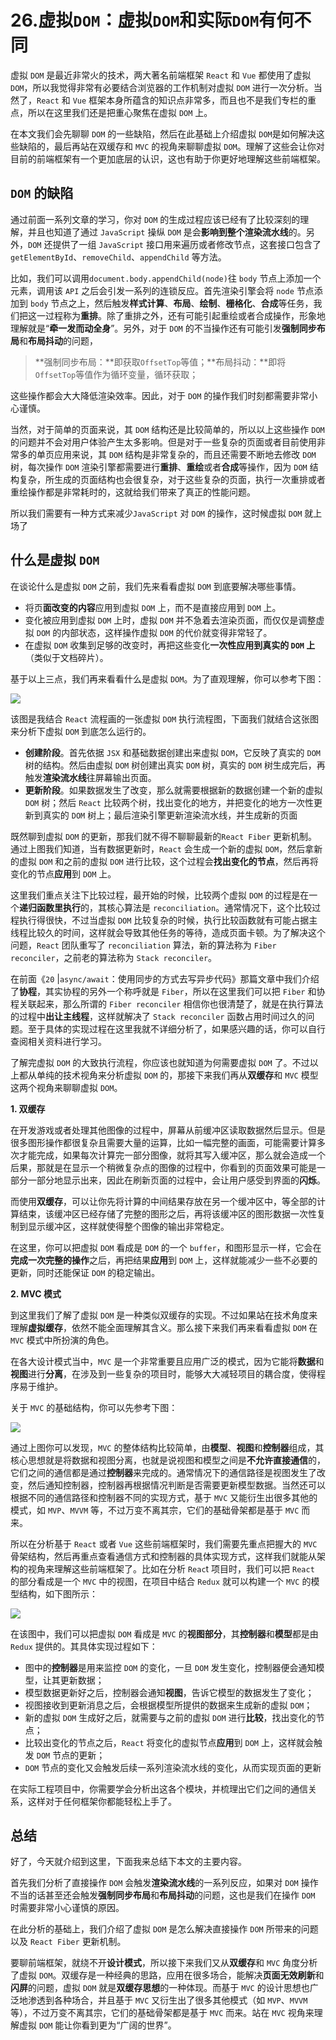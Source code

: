 # 26.虚拟`DOM`：虚拟`DOM`和实际`DOM`有何不同


虚拟 `DOM` 是最近非常火的技术，两大著名前端框架 `React` 和 `Vue` 都使用了虚拟 `DOM`，所以我觉得非常有必要结合浏览器的工作机制对虚拟 `DOM` 进行一次分析。当然了，`React` 和 `Vue` 框架本身所蕴含的知识点非常多，而且也不是我们专栏的重点，所以在这里我们还是把重心聚焦在虚拟 `DOM` 上。

在本文我们会先聊聊 `DOM` 的一些缺陷，然后在此基础上介绍虚拟 `DOM`是如何解决这些缺陷的，最后再站在双缓存和 `MVC` 的视角来聊聊虚拟 `DOM`。理解了这些会让你对目前的前端框架有一个更加底层的认识，这也有助于你更好地理解这些前端框架。

## `DOM` 的缺陷

通过前面一系列文章的学习，你对 `DOM` 的生成过程应该已经有了比较深刻的理解，并且也知道了通过 `JavaScript` 操纵 `DOM` 是会**影响到整个渲染流水线**的。另外，`DOM` 还提供了一组 `JavaScript` 接口用来遍历或者修改节点，这套接口包含了 `getElementById`、`removeChild`、`appendChild` 等方法。

比如，我们可以调用`document.body.appendChild(node)`往 `body` 节点上添加一个元素，调用该 `API` 之后会引发一系列的连锁反应。首先渲染引擎会将 `node` 节点添加到 `body` 节点之上，然后触发**样式计算**、**布局**、**绘制**、**栅格化**、**合成**等任务，我们把这一过程称为**重排**。除了重排之外，还有可能引起重绘或者合成操作，形象地理解就是“**牵一发而动全身**”。另外，对于 `DOM` 的不当操作还有可能引发**强制同步布局**和**布局抖动**的问题，

> **强制同步布局：**即获取`OffsetTop`等值；**布局抖动：**即将`OffsetTop`等值作为循环变量，循环获取；

这些操作都会大大降低渲染效率。因此，对于 `DOM` 的操作我们时刻都需要非常小心谨慎。

当然，对于简单的页面来说，其 `DOM` 结构还是比较简单的，所以以上这些操作 `DOM` 的问题并不会对用户体验产生太多影响。但是对于一些复杂的页面或者目前使用非常多的单页应用来说，其 `DOM` 结构是非常复杂的，而且还需要不断地去修改 `DOM` 树，每次操作 `DOM` 渲染引擎都需要进行**重排**、**重绘**或者**合成**等操作，因为 `DOM` 结构复杂，所生成的页面结构也会很复杂，对于这些复杂的页面，执行一次重排或者重绘操作都是非常耗时的，这就给我们带来了真正的性能问题。

所以我们需要有一种方式来减少`JavaScript` 对 `DOM` 的操作，这时候虚拟 `DOM` 就上场了

## 什么是虚拟 `DOM`

在谈论什么是虚拟 `DOM` 之前，我们先来看看虚拟 `DOM` 到底要解决哪些事情。

- 将页**面改变的内容**应用到虚拟 `DOM` 上，而不是直接应用到 `DOM` 上。
- 变化被应用到虚拟 `DOM` 上时，虚拟 `DOM` 并不急着去渲染页面，而仅仅是调整虚拟 `DOM` 的内部状态，这样操作虚拟 `DOM` 的代价就变得非常轻了。
- 在虚拟 `DOM` 收集到足够的改变时，再把这些变化**一次性应用到真实的 `DOM` 上**（类似于文档碎片）。

基于以上三点，我们再来看看什么是虚拟 `DOM`。为了直观理解，你可以参考下图：

![](http://ahuntsun.gitee.io/blogimagebed/img/browser/part5/ls26/1.png)

该图是我结合 `React` 流程画的一张虚拟 `DOM` 执行流程图，下面我们就结合这张图来分析下虚拟 `DOM` 到底怎么运行的。

- **创建阶段**。首先依据 `JSX` 和基础数据创建出来虚拟 `DOM`，它反映了真实的 `DOM`树的结构。然后由虚拟 `DOM` 树创建出真实 `DOM` 树，真实的 `DOM` 树生成完后，再触发**渲染流水线**往屏幕输出页面。
- **更新阶段**。如果数据发生了改变，那么就需要根据新的数据创建一个新的虚拟 `DOM` 树；然后 `React` 比较两个树，找出变化的地方，并把变化的地方一次性更新到真实的 `DOM` 树上；最后渲染引擎更新渲染流水线，并生成新的页面

既然聊到虚拟 `DOM` 的更新，那我们就不得不聊聊最新的`React Fiber` 更新机制。通过上图我们知道，当有数据更新时，`React` 会生成一个新的虚拟 `DOM`，然后拿新的虚拟 `DOM` 和之前的虚拟 `DOM` 进行比较，这个过程会**找出变化的节点**，然后再将变化的节点**应用**到 `DOM` 上。

这里我们重点关注下比较过程，最开始的时候，比较两个虚拟 `DOM` 的过程是在一个**递归函数里执行**的，其核心算法是 `reconciliation`。通常情况下，这个比较过程执行得很快，不过当虚拟 `DOM` 比较复杂的时候，执行比较函数就有可能占据主线程比较久的时间，这样就会导致其他任务的等待，造成页面卡顿。为了解决这个问题，`React` 团队重写了 `reconciliation` 算法，新的算法称为 `Fiber reconciler`，之前老的算法称为 `Stack reconciler`。

在前面《`20` |`async/await`：使用同步的方式去写异步代码》那篇文章中我们介绍了**协程**，其实协程的另外一个称呼就是 `Fiber`，所以在这里我们可以把 `Fiber` 和协程关联起来，那么所谓的 `Fiber reconciler` 相信你也很清楚了，就是在执行算法的过程中**出让主线程**，这样就解决了 `Stack reconciler` 函数占用时间过久的问题。至于具体的实现过程在这里我就不详细分析了，如果感兴趣的话，你可以自行查阅相关资料进行学习。

了解完虚拟 `DOM` 的大致执行流程，你应该也就知道为何需要虚拟 `DOM` 了。不过以上都从单纯的技术视角来分析虚拟 `DOM` 的，那接下来我们再从**双缓存**和 `MVC` 模型这两个视角来聊聊虚拟 `DOM`。

**1. 双缓存**

在开发游戏或者处理其他图像的过程中，屏幕从前缓冲区读取数据然后显示。但是很多图形操作都很复杂且需要大量的运算，比如一幅完整的画面，可能需要计算多次才能完成，如果每次计算完一部分图像，就将其写入缓冲区，那么就会造成一个后果，那就是在显示一个稍微复杂点的图像的过程中，你看到的页面效果可能是一部分一部分地显示出来，因此在刷新页面的过程中，会让用户感受到界面的**闪烁**。

而使用**双缓存**，可以让你先将计算的中间结果存放在另一个缓冲区中，等全部的计算结束，该缓冲区已经存储了完整的图形之后，再将该缓冲区的图形数据一次性复制到显示缓冲区，这样就使得整个图像的输出非常稳定。

在这里，你可以把虚拟 `DOM` 看成是 `DOM` 的一个 `buffer`，和图形显示一样，它会在**完成一次完整的操作**之后，再把结果**应用**到 `DOM` 上，这样就能减少一些不必要的更新，同时还能保证 `DOM` 的稳定输出。


**2. MVC 模式**

到这里我们了解了虚拟 `DOM` 是一种类似双缓存的实现。不过如果站在技术角度来理解**虚拟缓存**，依然不能全面理解其含义。那么接下来我们再来看看虚拟 `DOM` 在 `MVC` 模式中所扮演的角色。

在各大设计模式当中，`MVC` 是一个非常重要且应用广泛的模式，因为它能将**数据**和**视图**进行**分离**，在涉及到一些复杂的项目时，能够大大减轻项目的耦合度，使得程序易于维护。

关于 `MVC` 的基础结构，你可以先参考下图：

![](http://ahuntsun.gitee.io/blogimagebed/img/browser/part5/ls26/2.png)

通过上图你可以发现，`MVC` 的整体结构比较简单，由**模型**、**视图**和**控制器**组成，其核心思想就是将数据和视图分离，也就是说视图和模型之间是**不允许直接通信**的，它们之间的通信都是通过**控制器**来完成的。通常情况下的通信路径是视图发生了改变，然后通知控制器，控制器再根据情况判断是否需要更新模型数据。当然还可以根据不同的通信路径和控制器不同的实现方式，基于 `MVC` 又能衍生出很多其他的模式，如 `MVP`、`MVVM` 等，不过万变不离其宗，它们的基础骨架都是基于 `MVC` 而来。

所以在分析基于 `React` 或者 `Vue` 这些前端框架时，我们需要先重点把握大的 `MVC` 骨架结构，然后再重点查看通信方式和控制器的具体实现方式，这样我们就能从架构的视角来理解这些前端框架了。比如在分析 `Reac`t 项目时，我们可以把 `React` 的部分看成是一个 `MVC` 中的视图，在项目中结合 `Redux` 就可以构建一个 `MVC` 的模型结构，如下图所示：

![](http://ahuntsun.gitee.io/blogimagebed/img/browser/part5/ls26/3.png)

在该图中，我们可以把虚拟 `DOM` 看成是 `MVC` 的**视图部分**，其**控制器**和**模型**都是由 `Redux` 提供的。其具体实现过程如下：

- 图中的**控制器**是用来监控 `DOM` 的变化，一旦 `DOM` 发生变化，控制器便会通知模型，让其更新数据；
- 模型数据更新好之后，控制器会通知**视图**，告诉它模型的数据发生了变化；
- 视图接收到更新消息之后，会根据模型所提供的数据来生成新的虚拟 `DOM`；
- 新的虚拟 `DOM` 生成好之后，就需要与之前的虚拟 `DOM` 进行**比较**，找出变化的节点；
- 比较出变化的节点之后，`React` 将变化的虚拟节点**应用**到 `DOM` 上，这样就会触发 `DOM` 节点的更新；
- `DOM` 节点的变化又会触发后续一系列渲染流水线的变化，从而实现页面的更新

在实际工程项目中，你需要学会分析出这各个模块，并梳理出它们之间的通信关系，这样对于任何框架你都能轻松上手了。

## 总结

好了，今天就介绍到这里，下面我来总结下本文的主要内容。

首先我们分析了直接操作 `DOM` 会触发**渲染流水线**的一系列反应，如果对 `DOM` 操作不当的话甚至还会触发**强制同步布局**和**布局抖动**的问题，这也是我们在操作 `DOM` 时需要非常小心谨慎的原因。

在此分析的基础上，我们介绍了虚拟 `DOM` 是怎么解决直接操作 `DOM` 所带来的问题以及 `React Fiber` 更新机制。

要聊前端框架，就绕不开**设计模式**，所以接下来我们又从**双缓存**和 `MVC` 角度分析了虚拟 `DOM`。双缓存是一种经典的思路，应用在很多场合，能解决**页面无效刷新**和**闪屏**的问题，虚拟 `DOM` 就是**双缓存思想**的一种体现。而基于 `MVC` 的设计思想也广泛地渗透到各种场合，并且基于 `MVC` 又衍生出了很多其他模式（如 `MVP`、`MVVM` 等），不过万变不离其宗，它们的基础骨架都是基于 `MVC` 而来。站在 `MVC` 视角来理解虚拟 `DOM` 能让你看到更为“广阔的世界”。